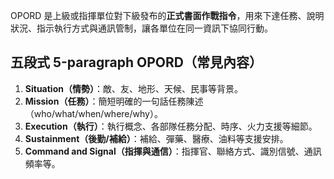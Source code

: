 OPORD 是上級或指揮單位對下級發布的**正式書面作戰指令**，用來下達任務、說明狀況、指示執行方式與通訊管制，讓各單位在同一資訊下協同行動。

## 五段式 5-paragraph OPORD（常見內容）
1. **Situation（情勢）**：敵、友、地形、天候、民事等背景。
2. **Mission（任務）**：簡短明確的一句話任務陳述（who/what/when/where/why）。
3. **Execution（執行）**：執行概念、各部隊任務分配、時序、火力支援等細節。
4. **Sustainment（後勤/補給）**：補給、彈藥、醫療、油料等支援安排。
5. **Command and Signal（指揮與通信）**：指揮官、聯絡方式、識別信號、通訊頻率等。

